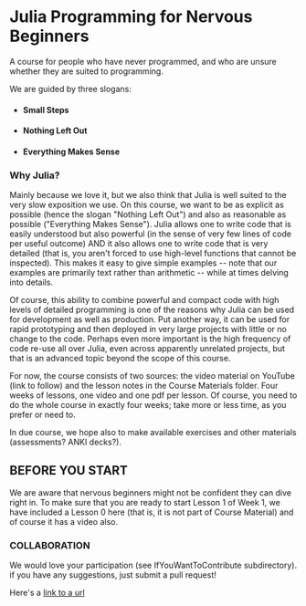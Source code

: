 # Julia Programming for Nervous Beginners

A course for people who have never programmed, and who are unsure whether they are suited to programming. 

We are guided by three slogans:

- #### Small Steps
- #### Nothing Left Out
- #### Everything Makes Sense

### Why Julia?

Mainly because we love it, but we also think that Julia is well suited to the very slow exposition we use. On this course, we want to be as explicit as possible (hence the slogan "Nothing Left Out") and also as reasonable as possible ("Everything Makes Sense"). Julia allows one to write code that is easily understood but also powerful (in the sense of very few lines of code per useful outcome) AND it also allows one to write code that is very detailed (that is, you aren't forced to use high-level functions that cannot be inspected). This makes it easy to give simple examples -- note that our examples are primarily text rather than arithmetic -- while at times delving into details.

Of course, this ability to combine powerful and compact code with high levels of detailed programming is one of the reasons why Julia can be used for development as well as production. Put another way, it can be used for rapid prototyping and then deployed in very large projects with little or no change to the code. Perhaps even more important is the high frequency of code re-use all over Julia, even across apparently unrelated projects, but that is an advanced topic beyond the scope of this course.

For now, the course consists of two sources: the video material on YouTube (link to follow) and the lesson notes in the Course Materials folder. Four weeks of lessons, one video and one pdf per lesson. Of course, you need to do the whole course in exactly four weeks; take more or less time, as you prefer or need to.

In due course, we hope also to make available exercises and other materials (assessments? ANKI decks?).

## BEFORE YOU START

We are aware that nervous beginners might not be confident they can dive right in. To make sure that you are ready to start Lesson 1 of Week 1, we have included a Lesson 0 here (that is, it is not part of Course Material) and of course it has a video also.


### COLLABORATION

We would love your participation (see IfYouWantToContribute subdirectory). if you have any suggestions, just submit a pull request!


Here's a [link to a url](https://rcweb.dartmouth.edu/doc/texmf-dist/doc/latex/verse/verse.pdf)
